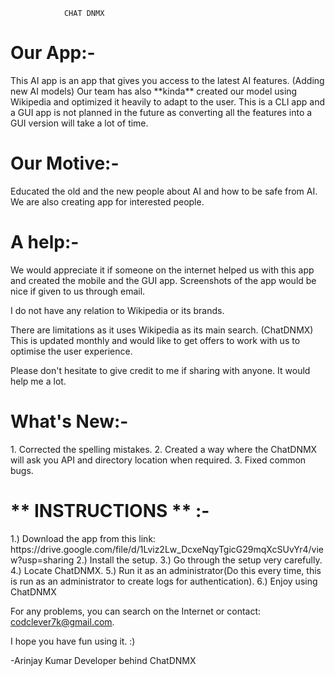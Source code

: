 				CHAT DNMX

<h1>Our App:-</h1>
This AI app is an app that gives you access to the latest AI features. (Adding new AI models)
Our team has also **kinda** created our model using Wikipedia and optimized it heavily to adapt
to the user. This is a CLI app and a GUI app is not planned in the future as converting all
the features into a GUI version will take a lot of time. 

<h1>Our Motive:-</h1>
Educated the old and the new people about AI and how to be safe from AI. We are also creating
app for interested people.

<h1>A help:-</h1>
We would appreciate it if someone on the internet helped us with this app and created the 
mobile and the GUI app.
Screenshots of the app would be nice if given to us through email.


I do not have any relation to Wikipedia or its brands.

There are limitations as it uses Wikipedia as its main search. (ChatDNMX)
This is updated monthly and would like to get offers to work with us to optimise the user experience.

Please don't hesitate to give credit to me if sharing with anyone.
It would help me a lot.

<h1>What's New:-</h1>
1. Corrected the spelling mistakes.
2. Created a way where the ChatDNMX will ask you API and directory location when required.
3. Fixed common bugs.

<h1>** INSTRUCTIONS ** :-</h1>
1.) Download the app from this link: https://drive.google.com/file/d/1Lviz2Lw_DcxeNqyTgicG29mqXcSUvYr4/view?usp=sharing
2.) Install the setup.
3.) Go through the setup very carefully.
4.) Locate ChatDNMX.
5.) Run it as an administrator(Do this every time, this is run as an administrator to create logs for authentication).
6.) Enjoy using ChatDNMX

For any problems, you can search on the Internet or contact: codclever7k@gmail.com.

I hope you have fun using it. :)

-Arinjay Kumar
Developer behind ChatDNMX
